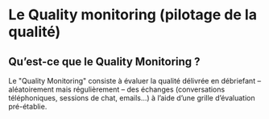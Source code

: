 # **Le Quality monitoring (pilotage de la qualité)**

## **Qu’est-ce que le Quality Monitoring ?**
Le "Quality Monitoring" consiste à évaluer la qualité délivrée en débriefant – aléatoirement mais régulièrement – des échanges (conversations téléphoniques, sessions de chat, emails...) à l’aide d’une grille d’évaluation pré-établie.  

